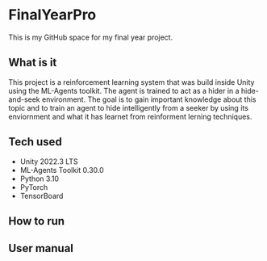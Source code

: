 # FinalYearPro
This is my GitHub space for my final year project.

## What is it
This project is a reinforcement learning system that was build inside Unity using the ML-Agents toolkit. The agent is trained to act as a hider in a hide-and-seek environment. The goal is to gain important knowledge about this topic and to train an agent to hide intelligently from a seeker by using its enviornment and what it has learnet from reinforment lerning techniques.
## Tech used 
- Unity 2022.3 LTS
- ML-Agents Toolkit 0.30.0
- Python 3.10
- PyTorch
- TensorBoard
## How to run
## User manual 
